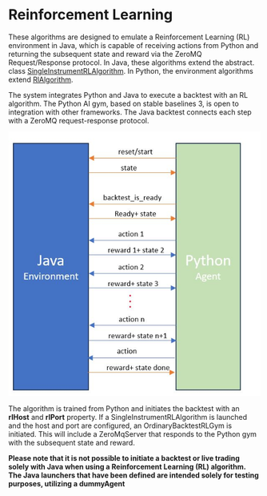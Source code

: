 # Reinforcement Learning

These algorithms are designed to emulate a Reinforcement Learning (RL) environment in Java, which is capable of
receiving actions from Python and returning the subsequent state and reward via the ZeroMQ Request/Response protocol. In
Java, these algorithms extend the abstract.
class [SingleInstrumentRLAlgorithm](../java/algorithmic_trading_framework/src/main/java/com/lambda/investing/algorithmic_trading/reinforcement_learning/SingleInstrumentRLAlgorithm.java).
In Python, the environment algorithms
extend [RlAlgorithm](../python/trading_algorithms/reinforcement_learning/rl_algorithm.py).

The system integrates Python and Java to execute a backtest with an RL algorithm. The Python AI gym, based on stable
baselines 3, is open to integration with other frameworks. The Java backtest connects each step with a ZeroMQ
request-response protocol.

![BacktestRlGym](../fig/GymCommunication.jpg?raw=true "BacktestRlGym")

The algorithm is trained from Python and initiates the backtest with an **rlHost** and **rlPort** property.
If a SingleInstrumentRLAlgorithm is launched and the host and port are configured, an OrdinaryBacktestRLGym is
initiated. This will include a ZeroMqServer that responds to the Python gym with the subsequent state and reward.

**Please note that it is not possible to initiate a backtest or live trading solely with Java when using a Reinforcement
Learning (RL) algorithm. The Java launchers that have been defined are intended solely for testing purposes, 
utilizing a dummyAgent**

